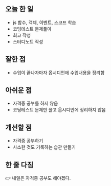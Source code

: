 ## 오늘 한 일
- js 함수, 객체, 이벤트, 스코프 학습
- 코딩테스트 문제풀이
- 회고 작성
- 스터디노트 작성

## 잘한 점
- 수업이 끝나자마자 옵시디언에 수업내용을 정리함

## 아쉬운 점
- 자격증 공부를 하지 않음
- 코딩테스트 문제만 풀고 옵시디언에 정리하지 않음

## 개선할 점
- 자격증 공부하기
- 사소한 것도 기록하는 습관 만들기

## 한 줄 다짐
👉 내일은 자격증 공부도 해야겠다.